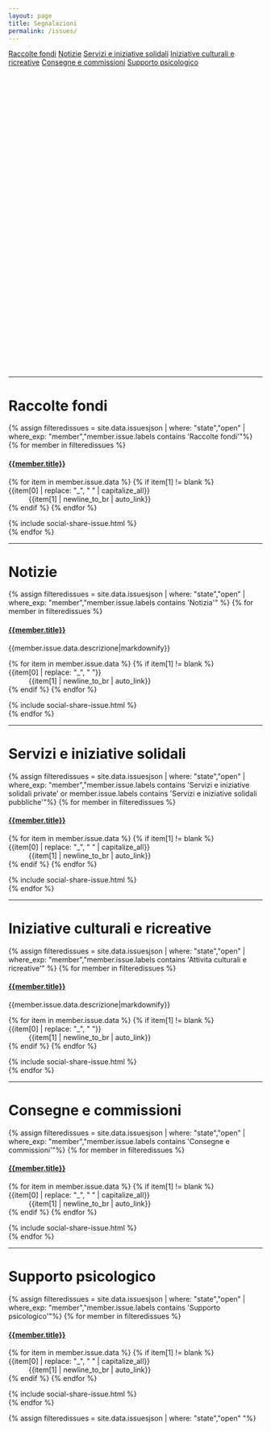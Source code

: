```yaml
---
layout: page
title: Segnalazioni
permalink: /issues/
---
```

<link rel="stylesheet" href="https://unpkg.com/leaflet@1.6.0/dist/leaflet.css"
   integrity="sha512-xwE/Az9zrjBIphAcBb3F6JVqxf46+CDLwfLMHloNu6KEQCAWi6HcDUbeOfBIptF7tcCzusKFjFw2yuvEpDL9wQ=="
   crossorigin=""/>

   <!-- Make sure you put this AFTER Leaflet's CSS -->
 <script src="https://unpkg.com/leaflet@1.6.0/dist/leaflet.js"
   integrity="sha512-gZwIG9x3wUXg2hdXF6+rVkLF/0Vi9U8D2Ntg4Ga5I5BZpVkVxlJWbSQtXPSiUTtC0TjtGOmxa1AJPuV0CPthew=="
   crossorigin=""></script>

<link rel="stylesheet" href="https://cdnjs.cloudflare.com/ajax/libs/Leaflet.awesome-markers/2.0.2/leaflet.awesome-markers.css" />
<script src="https://cdnjs.cloudflare.com/ajax/libs/Leaflet.awesome-markers/2.0.2/leaflet.awesome-markers.min.js"></script>

<link rel="stylesheet" href="https://unpkg.com/leaflet.markercluster@1.4.1/dist/MarkerCluster.css"
   crossorigin=""/>

<link rel="stylesheet" href="https://unpkg.com/leaflet.markercluster@1.4.1/dist/MarkerCluster.Default.css"
   crossorigin=""/>

 <script src="https://unpkg.com/leaflet.markercluster@1.4.1/dist/leaflet.markercluster.js"
   crossorigin=""></script>

<style>
#map{ height: 600px }
</style>


<div class="row">
<div class="text-center">
  <span class="col-xs-12 col-sm-6">
	  <a href="#raccolte-fondi" class="btn btn-warning btn-lg col-xs-12 mb-15" role="button">Raccolte fondi</a>
	</span>
   <span class="col-xs-12 col-sm-6">
	  <a href="#notizie" class="btn btn-warning btn-lg col-xs-12 mb-15" role="button">Notizie</a>
	</span>
  <span class="col-xs-12 col-sm-6">
    <a href="#servizi-e-iniziative-solidali" class="btn btn-success btn-lg col-xs-12 mb-15" role="button">Servizi e iniziative solidali</a>
	</span>
  <span class="col-xs-12 col-sm-6">
    <a href="#iniziative-culturali-e-ricreative" class="btn btn-success btn-lg col-xs-12 mb-15" role="button">Iniziative culturali e ricreative</a>
	</span>
  <span class="col-xs-12 col-sm-6">
    <a href="#consegne-e-commissioni" class="btn btn-success btn-lg col-xs-12 mb-15" role="button">Consegne e commissioni</a>
	</span>
  <span class="col-xs-12 col-sm-6">
    <a href="#supporto-psicologico" class="btn btn-success btn-lg col-xs-12 mb-15" role="button">Supporto psicologico</a>
  </span>
</div>
</div>



<div class="row"><div class="col-md-12 col-sm-12 col-xs-12"> <div id="map" style="height: 600px;"></div> </div> </div>

---
# Raccolte fondi
<div class="panel-group">
{% assign filteredissues = site.data.issuesjson | where: "state","open" | where_exp: "member","member.issue.labels contains 'Raccolte fondi'"%}
{% for member in filteredissues %}
<div class="panel-body">
<div class="list-group-item">
<a href="{{site.url}}/issues/{{member.number}}"><h4 class="list-group-item-heading">{{member.title}}</h4></a>
<dl class="row">
{% for item in member.issue.data %}
{% if item[1] != blank %}
<dt class="col-sm-3">{{item[0] | replace: "_", " " | capitalize_all}}</dt>
<dd class="col-sm-9">{{item[1] | newline_to_br | auto_link}}</dd>
{% endif %}
{% endfor %}
</dl>
</div>
{% include social-share-issue.html %}
</div>
{% endfor %}
</div>

---
# Notizie
<div class="panel-group">
{% assign filteredissues = site.data.issuesjson | where: "state","open" | where_exp: "member","member.issue.labels contains 'Notizia'" %}
{% for member in filteredissues %}
<div class="panel-body">
<div class="list-group-item">
<a href="{{site.url}}/issues/{{member.number}}"><h4 class="list-group-item-heading">{{member.title}}</h4></a>
<p class="list-group-item-text">{{member.issue.data.descrizione|markdownify}}</p>
<dl class="row">
{% for item in member.issue.data %}
{% if item[1] != blank %}
<dt class="col-sm-3">{{item[0] | replace: "_", " "}}</dt>
<dd class="col-sm-9">{{item[1] | newline_to_br | auto_link}}</dd>
{% endif %}
{% endfor %}
</dl>
</div>
{% include social-share-issue.html %}
</div>
{% endfor %}
</div>

---
# Servizi e iniziative solidali
<div class="panel-group">
{% assign filteredissues = site.data.issuesjson | where: "state","open" | where_exp: "member","member.issue.labels contains 'Servizi e iniziative solidali private' or member.issue.labels contains 'Servizi e iniziative solidali pubbliche'"%}
{% for member in filteredissues %}
<div class="panel-body">
<div class="list-group-item">
<a href="{{site.url}}/issues/{{member.number}}"><h4 class="list-group-item-heading">{{member.title}}</h4></a>
<dl class="row">
{% for item in member.issue.data %}
{% if item[1] != blank %}
<dt class="col-sm-3">{{item[0] | replace: "_", " " | capitalize_all}}</dt>
<dd class="col-sm-9">{{item[1] | newline_to_br | auto_link}}</dd>
{% endif %}
{% endfor %}
</dl>
</div>
{% include social-share-issue.html %}
</div>
{% endfor %}
</div>

---
# Iniziative culturali e ricreative
<div class="panel-group">
{% assign filteredissues = site.data.issuesjson | where: "state","open" | where_exp: "member","member.issue.labels contains 'Attivita culturali e ricreative'" %}
{% for member in filteredissues %}
<div class="panel-body">
<div class="list-group-item">
<a href="{{site.url}}/issues/{{member.number}}"><h4 class="list-group-item-heading">{{member.title}}</h4></a>
<p class="list-group-item-text">{{member.issue.data.descrizione|markdownify}}</p>
<dl class="row">
{% for item in member.issue.data %}
{% if item[1] != blank %}
<dt class="col-sm-3">{{item[0] | replace: "_", " "}}</dt>
<dd class="col-sm-9">{{item[1] | newline_to_br | auto_link}}</dd>
{% endif %}
{% endfor %}
</dl>
</div>
{% include social-share-issue.html %}
</div>
{% endfor %}
</div>

---
# Consegne e commissioni
<div class="panel-group">
{% assign filteredissues = site.data.issuesjson | where: "state","open" | where_exp: "member","member.issue.labels contains 'Consegne e commissioni'"%}
{% for member in filteredissues %}
<div class="panel-body">
<div class="list-group-item">
<a href="{{site.url}}/issues/{{member.number}}"><h4 class="list-group-item-heading">{{member.title}}</h4></a>
<dl class="row">
{% for item in member.issue.data %}
{% if item[1] != blank %}
<dt class="col-sm-3">{{item[0] | replace: "_", " " | capitalize_all}}</dt>
<dd class="col-sm-9">{{item[1] | newline_to_br | auto_link}}</dd>
{% endif %}
{% endfor %}
</dl>
</div>
{% include social-share-issue.html %}
</div>
{% endfor %}
</div>

---
# Supporto psicologico
<div class="panel-group">
{% assign filteredissues = site.data.issuesjson | where: "state","open" | where_exp: "member","member.issue.labels contains 'Supporto psicologico'"%}
{% for member in filteredissues %}
<div class="panel-body">
<div class="list-group-item">
<a href="{{site.url}}/issues/{{member.number}}"><h4 class="list-group-item-heading">{{member.title}}</h4></a>
<dl class="row">
{% for item in member.issue.data %}
{% if item[1] != blank %}
<dt class="col-sm-3">{{item[0] | replace: "_", " " | capitalize_all}}</dt>
<dd class="col-sm-9">{{item[1] | newline_to_br | auto_link}}</dd>
{% endif %}
{% endfor %}
</dl>
</div>
{% include social-share-issue.html %}
</div>
{% endfor %}
</div>

{% assign filteredissues = site.data.issuesjson | where: "state","open" "%}
<script>
var markerList=[];
{% for member in filteredissues %}
{% if member.issue.data.Posizione != blank %}
{% assign coordinate = member.issue.data.Posizione | split: ' ' %}
markerList.push([{{coordinate[0]}}, {{coordinate[1]}}, "{{member.title|uri_escape}}", "{{ member.number }}", ""]);
{% endif %}
{% endfor %}

var alloggiMarker = L.AwesomeMarkers.icon({
icon: 'home',
prefix: 'fa',
markerColor: 'green'
});
var fabbisogniMarker = L.AwesomeMarkers.icon({
icon: 'child',
prefix: 'fa',
markerColor: 'blue'
});
var notizieutiliMarker = L.AwesomeMarkers.icon({
icon: 'newspaper-o',
prefix: 'fa',
markerColor: 'orange'
});
var donazioniMarker = L.AwesomeMarkers.icon({
icon: 'handshake-o',
prefix: 'fa',
markerColor: 'red'
});
var raccoltefondiMarker = L.AwesomeMarkers.icon({
icon: 'money',
prefix: 'fa',
markerColor: 'blue'
});

// initialize the map
var map = L.map('map')

// create the tile layer with correct attribution
var osmUrl='{{site.tile_map}}';
var osmAttrib='&copy; <a href="http://www.openstreetmap.org/copyright">OpenStreetMap</a>, Tiles courtesy of <a href="http://hot.openstreetmap.org/" target="_blank">Humanitarian OpenStreetMap Team</a>';
var osm = new L.TileLayer(osmUrl, {minZoom: 5, maxZoom: 19, attribution: osmAttrib});


var sumLat = 0.;
var sumLon = 0.;

markers = L.markerClusterGroup();

for (var i=0; i<markerList.length; i++) {
    var lat = markerList[i][0];
    var lon = markerList[i][1];
    var popupText = markerList[i][2];
    var popupURL = markerList[i][3];
    var type = markerList[i][4]

        if (!isNaN(lat) && !isNaN(lon)) {
            var markerLocation = new L.LatLng(lat, lon);
            var marker = new L.Marker(markerLocation);

            markers.addLayer(marker);

            marker.bindPopup("<a href=\"" + popupURL + "\">" + decodeURI(popupText) + "</a>");

            sumLat += lat;
            sumLon += lon;
        }
}

map.addLayer(markers);

map.addLayer(osm).setView([42.629381, 13.288372], 5);
var geocoder = L.Control.geocoder({collapsed:false,placeholder:"Cerca...",
        defaultMarkGeocode: false, geocodingQueryParams: { countrycodes: "it" },
        })
.on('markgeocode', function(e) {
        var latlon=e.geocode.center;
        $("#lat").html(latlon.lat);
        $("#lng").html(latlon.lng);
        var marker = new L.Marker(markerLocation);
        map.addLayer(marker);
        })
.addTo(map);

</script>
